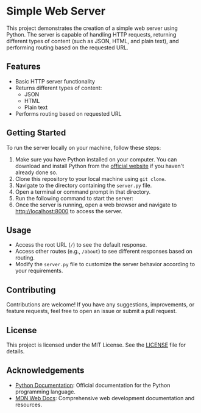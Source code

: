 # Simple Web Server

This project demonstrates the creation of a simple web server using Python. The server is capable of handling HTTP requests, returning different types of content (such as JSON, HTML, and plain text), and performing routing based on the requested URL.

## Features

- Basic HTTP server functionality
- Returns different types of content:
  - JSON
  - HTML
  - Plain text
- Performs routing based on requested URL

## Getting Started

To run the server locally on your machine, follow these steps:

1. Make sure you have Python installed on your computer. You can download and install Python from the [official website](https://www.python.org/) if you haven't already done so.
2. Clone this repository to your local machine using `git clone`.
3. Navigate to the directory containing the `server.py` file.
4. Open a terminal or command prompt in that directory.
5. Run the following command to start the server:
6. Once the server is running, open a web browser and navigate to [http://localhost:8000](http://localhost:8000) to access the server.

## Usage

- Access the root URL (`/`) to see the default response.
- Access other routes (e.g., `/about`) to see different responses based on routing.
- Modify the `server.py` file to customize the server behavior according to your requirements.

## Contributing

Contributions are welcome! If you have any suggestions, improvements, or feature requests, feel free to open an issue or submit a pull request.

## License

This project is licensed under the MIT License. See the [LICENSE](LICENSE) file for details.

## Acknowledgements

- [Python Documentation](https://docs.python.org/): Official documentation for the Python programming language.
- [MDN Web Docs](https://developer.mozilla.org/): Comprehensive web development documentation and resources.
